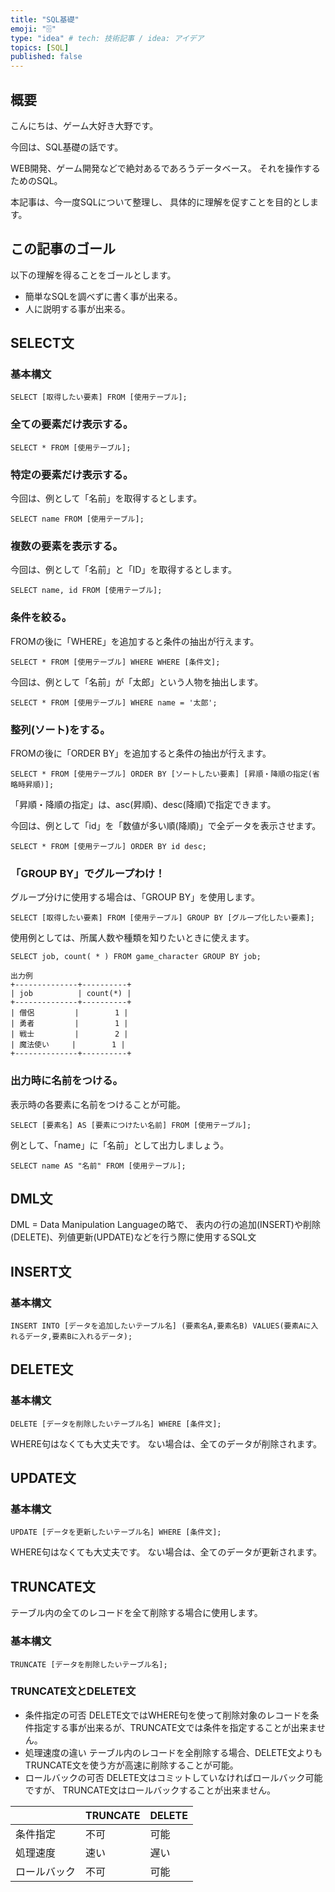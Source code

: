 ```yaml
---
title: "SQL基礎"
emoji: "🗄️"
type: "idea" # tech: 技術記事 / idea: アイデア
topics: [SQL]
published: false
---
```


## 概要
こんにちは、ゲーム大好き大野です。

今回は、SQL基礎の話です。

WEB開発、ゲーム開発などで絶対あるであろうデータベース。
それを操作するためのSQL。

本記事は、今一度SQLについて整理し、
具体的に理解を促すことを目的とします。


## この記事のゴール
以下の理解を得ることをゴールとします。

- 簡単なSQLを調べずに書く事が出来る。
- 人に説明する事が出来る。


## SELECT文
### 基本構文
```
SELECT [取得したい要素] FROM [使用テーブル];
```

### 全ての要素だけ表示する。
```
SELECT * FROM [使用テーブル];
```

### 特定の要素だけ表示する。
今回は、例として「名前」を取得するとします。
```
SELECT name FROM [使用テーブル];
```

### 複数の要素を表示する。
今回は、例として「名前」と「ID」を取得するとします。
```
SELECT name, id FROM [使用テーブル];
```

### 条件を絞る。
FROMの後に「WHERE」を追加すると条件の抽出が行えます。

```
SELECT * FROM [使用テーブル] WHERE WHERE [条件文];
```

今回は、例として「名前」が「太郎」という人物を抽出します。

```
SELECT * FROM [使用テーブル] WHERE name = '太郎';
```

### 整列(ソート)をする。
FROMの後に「ORDER BY」を追加すると条件の抽出が行えます。

```
SELECT * FROM [使用テーブル] ORDER BY [ソートしたい要素] [昇順・降順の指定(省略時昇順)];
```

「昇順・降順の指定」は、asc(昇順)、desc(降順)で指定できます。

今回は、例として「id」を「数値が多い順(降順)」で全データを表示させます。
```
SELECT * FROM [使用テーブル] ORDER BY id desc;
```

### 「GROUP BY」でグループわけ！
グループ分けに使用する場合は、「GROUP BY」を使用します。
```
SELECT [取得したい要素] FROM [使用テーブル] GROUP BY [グループ化したい要素];
```

使用例としては、所属人数や種類を知りたいときに使えます。
```
SELECT job, count( * ) FROM game_character GROUP BY job;
```
```
出力例
+--------------+----------+
| job          | count(*) |
+--------------+----------+
| 僧侶         |        1 |
| 勇者         |        1 |
| 戦士         |        2 |
| 魔法使い     |        1 |
+--------------+----------+
```

### 出力時に名前をつける。
表示時の各要素に名前をつけることが可能。
```
SELECT [要素名] AS [要素につけたい名前] FROM [使用テーブル];
```

例として、「name」に「名前」として出力しましょう。
```
SELECT name AS "名前" FROM [使用テーブル];
```


## DML文
DML = Data Manipulation Languageの略で、
表内の行の追加(INSERT)や削除(DELETE)、列値更新(UPDATE)などを行う際に使用するSQL文


## INSERT文
### 基本構文
```
INSERT INTO [データを追加したいテーブル名] (要素名A,要素名B) VALUES(要素Aに入れるデータ,要素Bに入れるデータ);
```

## DELETE文
### 基本構文
```
DELETE [データを削除したいテーブル名] WHERE [条件文];
```

WHERE句はなくても大丈夫です。
ない場合は、全てのデータが削除されます。

## UPDATE文
### 基本構文
```
UPDATE [データを更新したいテーブル名] WHERE [条件文];
```

WHERE句はなくても大丈夫です。
ない場合は、全てのデータが更新されます。

## TRUNCATE文
テーブル内の全てのレコードを全て削除する場合に使用します。
### 基本構文
```
TRUNCATE [データを削除したいテーブル名];
```

### TRUNCATE文とDELETE文
- 条件指定の可否
DELETE文ではWHERE句を使って削除対象のレコードを条件指定する事が出来るが、TRUNCATE文では条件を指定することが出来ません。
- 処理速度の違い
テーブル内のレコードを全削除する場合、DELETE文よりもTRUNCATE文を使う方が高速に削除することが可能。
- ロールバックの可否
DELETE文はコミットしていなければロールバック可能ですが、
TRUNCATE文はロールバックすることが出来ません。

|  | TRUNCATE | DELETE |
| ---- | ---- | ---- |
| 条件指定 | 不可 | 可能 |
| 処理速度 | 速い | 遅い |
| ロールバック | 不可 | 可能 |